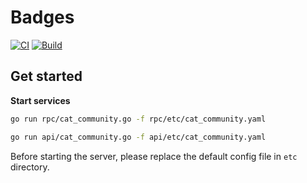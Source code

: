 # Badges

[![CI](https://github.com/xh-polaris/cat-community-svc/actions/workflows/static-analysis.yml/badge.svg)](https://github.com/xh-polaris/cat-community-svc/actions/workflows/static-analysis.yml)
[![Build](https://github.com/xh-polaris/cat-community-svc/actions/workflows/docker-publish.yml/badge.svg)](https://github.com/xh-polaris/cat-community-svc/actions/workflows/docker-publish.yml)

## Get started

**Start services**

```bash
go run rpc/cat_community.go -f rpc/etc/cat_community.yaml
```

```bash
go run api/cat_community.go -f api/etc/cat_community.yaml
```

Before starting the server, please replace the default config file in `etc` directory.
